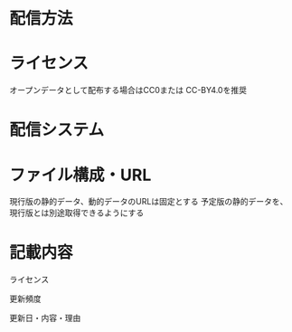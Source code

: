 # 配信方法

# ライセンス

オープンデータとして配布する場合はCC0または CC-BY4.0を推奨

# 配信システム

# ファイル構成・URL

現行版の静的データ、動的データのURLは固定とする
予定版の静的データを、現行版とは別途取得できるようにする

# 記載内容

ライセンス

更新頻度

更新日・内容・理由



